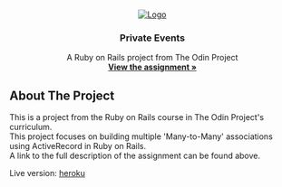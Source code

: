 <!-- PROJECT LOGO -->
<br />
<p align="center">
  <a href="https://www.theodinproject.com">
    <img src="https://www.theodinproject.com/assets/odin-logo-2d729f16279e9fc3b58ce847eacf07f883bdfc95eb23bb5064ed59d36ef551d6.svg" alt="Logo">
  </a>

  <h3 align="center">Private Events</h3>

  <p align="center">
    A Ruby on Rails project from The Odin Project
    <br />
    <a href="https://www.theodinproject.com/lessons/associations"><strong>View the assignment »</strong></a>
    <br />
  </p>
</p>

<!-- ABOUT THE PROJECT -->
## About The Project

This is a project from the Ruby on Rails course in The Odin Project's curriculum.<br />
This project focuses on building multiple 'Many-to-Many' associations using ActiveRecord in Ruby on Rails.<br />
A link to the full description of the assignment can be found above.

Live version: <a href="https://secret-coast-99413.herokuapp.com/">heroku</a>